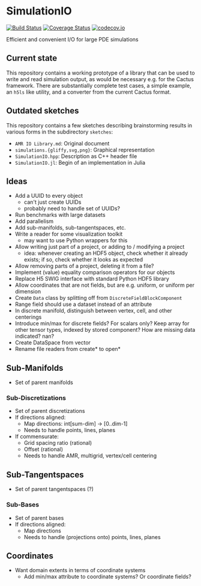 # SimulationIO
[![Build Status](https://travis-ci.org/eschnett/SimulationIO.svg?branch=master)](https://travis-ci.org/eschnett/SimulationIO)
[![Coverage Status](https://coveralls.io/repos/eschnett/SimulationIO/badge.svg?branch=master&service=github)](https://coveralls.io/github/eschnett/SimulationIO?branch=master)
[![codecov.io](https://codecov.io/github/eschnett/SimulationIO/coverage.svg?branch=master)](https://codecov.io/github/eschnett/SimulationIO?branch=master)

Efficient and convenient I/O for large PDE simulations

## Current state

This repository contains a working prototype of a library that can be used to write and read simulation output, as would be necessary e.g. for the Cactus framework. There are substantially complete test cases, a simple example, an `h5ls` like utility, and a converter from the current Cactus format.

## Outdated sketches
This repository contains a few sketches describing brainstorming results in various forms in the subdirectory `sketches`:
- `AMR IO Library.md`: Original document
- `simulations.{gliffy,svg,png}`: Graphical representation
- `SimulationIO.hpp`: Description as C++ header file
- `SimulationIO.jl`: Begin of an implementation in Julia

## Ideas
- Add a UUID to every object
  - can't just create UUIDs
  - probably need to handle set of UUIDs?
- Run benchmarks with large datasets
- Add parallelism
- Add sub-manifolds, sub-tangentspaces, etc.
- Write a reader for some visualization toolkit
  - may want to use Python wrappers for this
- Allow writing just part of a project, or adding to / modifying a project
  - idea: whenever creating an HDF5 object, check whether it already exists; if so, check whether it looks as expected
- Allow removing parts of a project, deleting it from a file?
- Implement (value) equality comparison operators for our objects
- Replace H5 SWIG interface with standard Python HDF5 library
- Allow coordinates that are not fields, but are e.g. uniform, or uniform per dimension
- Create `Data` class by splitting off from `DiscreteFieldBlockComponent`
- Range field should use a dataset instead of an attribute
- In discrete manifold, distinguish between vertex, cell, and other centerings
- Introduce min/max for discrete fields? For scalars only? Keep array for other tensor types, indexed by stored component? How are missing data indicated? nan?
- Create DataSpace from vector<int>
- Rename file readers from create* to open*

## Sub-Manifolds
- Set of parent manifolds
### Sub-Discretizations
- Set of parent discretizations
- If directions aligned:
  - Map directions: int[sum-dim] -> [0..dim-1]
  - Needs to handle points, lines, planes
- If commensurate:
  - Grid spacing ratio (rational)
  - Offset (rational)
  - Needs to handle AMR, multigrid, vertex/cell centering

## Sub-Tangentspaces
- Set of parent tangentspaces (?)
### Sub-Bases
- Set of parent bases
- If directions aligned:
  - Map directions
  - Needs to handle (projections onto) points, lines, planes

## Coordinates
- Want domain extents in terms of coordinate systems
  - Add min/max attribute to coordinate systems? Or coordinate fields?
